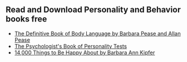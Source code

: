 ## Read and Download Personality and Behavior books free
- [The Definitive Book of Body Language by Barbara Pease and Allan Pease](https://lit2talks.com/the-definitive-book-of-body-language-by-barbara-pease-and-allan-pease-2215)
- [The Psychologist's Book of Personality Tests](https://lit2talks.com/the-psychologist-s-book-of-personality-tests-pdf-2216)
- [14,000 Things to Be Happy About by Barbara Ann Kipfer](https://lit2talks.com/14-000-things-to-be-happy-about-by-barbara-ann-kipfer-pdf-2220)

